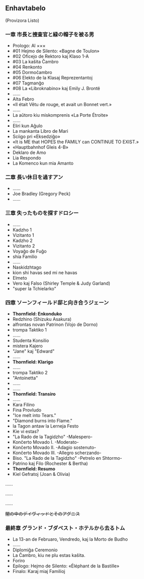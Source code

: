 ## Enhavtabelo

(Provizora Listo)

### 一章 市長と捜査官と緑の帽子を被る男

* Prologo: Al ×××
* #01 Hejmo de Silento: «Bagne de Toulon»
* #02 Oficejo de Rektoro kaj Klaso 1-A
* #03 La kaŝita Ĉambro
* #04 Renkonto
* #05 Dormoĉambro
* #06 Elekto de la Klasaj Reprezentantoj
* #07 Tagmanĝo
* #08 La «Libroknabino» kaj Emily J. Brontë
* ……
* Alta Febro
* «Il était Vêtu de rouge, et avait un Bonnet vert.»
* ……
* La aŭtoro kiu miskomprenis «La Porte Étroite»
* ……
* Eliri kun Aĝulo
* La mankanta Libro de Mari
* Sciigo pri «Eksedziĝo»
* «It is ME that HOPES the FAMILY can CONTINUE TO EXIST.»
* «Hauptbahnhof Gleis 4-B»
* Deklaro de Amo
* Lia Respondo
* La Komenco kun mia Amanto

### 二章 長い休日を過すアン

* ……
* Joe Bradley (Gregory Peck)
* ……

### 三章 失ったものを探すドロシー

* ……
* Kadzho 1
* Vizitanto 1
* Kadzho 2
* Vizitanto 2
* Voyaĝo de Fuĝo
* shia Familio
* ……
* Naskidzhtago
* kion shi havas sed mi ne havas
* Elmeto
* Vero kaj Falso (Shirley Temple & Judy Garland)
* "super la Tchielarko"

### 四章 ソーンフィールド邸と向き合うジェーン

* **Thornfield: Enkonduko**
* Redzhino (Shizuku Asakura)
* alfrontas novan Patrinon (Vojo de Dorno)
* trompa Taktiko 1
* ……
* Studenta Konsilio
* mistera Kajero
* "Jane" kaj "Edward"
* ……
* **Thornfield: Klarigo**
* ……
* trompa Taktiko 2
* "Antoinetta"
* ……
* ……
* **Thornfield: Transiro**
* ……
* Kara Filino
* Fina Provludo
* "Ice melt into Tears."
* "Diamond burns into Flame."
* la Tagon antaw la Lerneja Festo
* Kie vi estas?
* "La Rado de la Tagidzho" -Malespero-
* Konĉerto Movado I. -Moderato-
* Konĉerto Movado II. -Adagio sostenuto-
* Konĉerto Movado III. -Allegro scherzando-
* Biso. "La Rado de la Tagidzho" -Petrelo en Shtormo-
* Patrino kaj Filo (Rochester & Bertha)
* **Thornfield: Resumo**
* Kiel Gefratoj (Joan & Olivia)

……

……

……

~~闇の中のデイヴィッドとそのアグニス~~


### 最終章 グランド・ブダペスト・ホテルから去るトム

* La 13-an de Februaro, Vendredo, kaj la Morto de Budho
* ……
* Diplomiĝa Ceremonio
* La Ĉambro, kiu ne plu estas kaŝita.
* Foriro
* Epilogo: Hejmo de Silento: «Éléphant de la Bastille»
* Finalo: Karaj miaj Familioj
